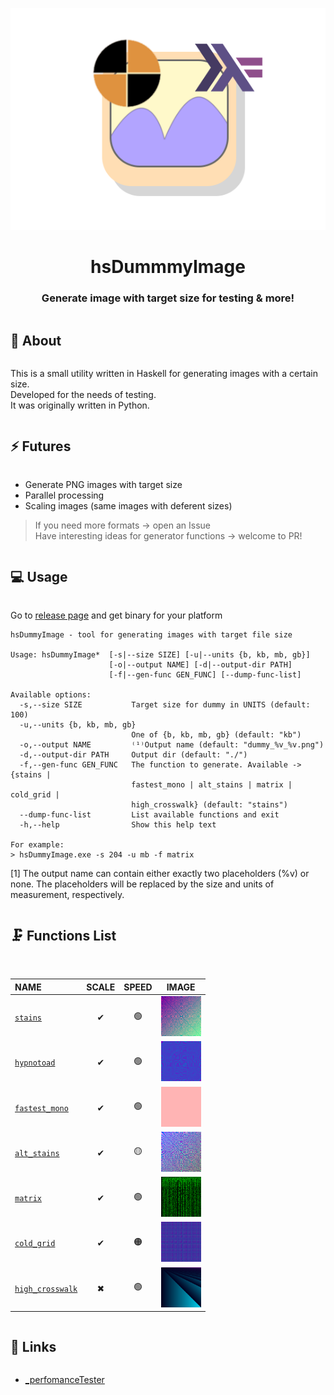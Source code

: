 <div align="center">
  
![hsDummyImage logo](assets/readme_logo.png)
  
# hsDummmyImage


  
### Generate image with target size for testing & more!  
  
</div>

<summary><h2 style="display: inline-block;">🌟 About</h2></summary>

This is a small utility written in Haskell for generating images with a certain size.<br>
Developed for the needs of testing.<br>
It was originally written in Python.

<summary><h2 style="display: inline-block;">⚡ Futures</h2></summary>

 * Generate PNG images with target size
 * Parallel processing
 * Scaling images (same images with deferent sizes)
 
 > If you need more formats -> open an Issue <br>
 > Have interesting ideas for generator functions -> welcome to PR!

<summary><h2 style="display: inline-block;">💻 Usage</h2></summary>

Go to [release page](https://github.com/DummyFiles/hsDummyImage/releases) and get binary for your platform

```
hsDummyImage - tool for generating images with target file size

Usage: hsDummyImage*  [-s|--size SIZE] [-u|--units {b, kb, mb, gb}]
                      [-o|--output NAME] [-d|--output-dir PATH]
                      [-f|--gen-func GEN_FUNC] [--dump-func-list]

Available options:
  -s,--size SIZE           Target size for dummy in UNITS (default: 100)
  -u,--units {b, kb, mb, gb}
                           One of {b, kb, mb, gb} (default: "kb")
  -o,--output NAME         ⁽¹⁾Output name (default: "dummy_%v_%v.png")
  -d,--output-dir PATH     Output dir (default: "./")
  -f,--gen-func GEN_FUNC   The function to generate. Available -> {stains |
                           fastest_mono | alt_stains | matrix | cold_grid |
                           high_crosswalk} (default: "stains")
  --dump-func-list         List available functions and exit
  -h,--help                Show this help text
  
For example:
> hsDummyImage.exe -s 204 -u mb -f matrix
```
\[1] The output name can contain either exactly two placeholders (%v) or none. The placeholders will be replaced by the size and units of measurement, respectively.

<summary><h2 style="display: inline-block;">🗜️ Functions List</h2></summary>

<br>

| NAME | SCALE | SPEED | IMAGE |
| :--- | :---: | :---: | :---: |
| [`stains`](docs/available_functions.md#stains) | ✔ | 🟢 | <a href="docs/available_functions.md#stains"><img src="docs/assets/stains_128_kb.png" width=64></a> |
| [`hypnotoad`](docs/available_functions.md#hypnotoad) | ✔ | 🟢 | <a href="docs/available_functions.md#hypnotoad"><img src="docs/assets/hypnotoad_128_kb.png" width=64></a> |
| [`fastest_mono`](docs/available_functions.md#fastest_mono) | ✔ | 🟢 | <a href="docs/available_functions.md#fastest_mono"><img src="docs/assets/fastest_mono_1_kb.png" width=64></a> |
| [`alt_stains`](docs/available_functions.md#alt_stains) | ✔ | 🟡 | <a href="docs/available_functions.md#alt_stains"><img src="docs/assets/alt_stains_128_kb.png" width=64></a> |
| [`matrix`](docs/available_functions.md#matrix) | ✔ | 🟢 | <a href="docs/available_functions.md#matrix"><img src="docs/assets/matrix_128_kb.png" width=64></a> |
| [`cold_grid`](docs/available_functions.md#cold_grid) | ✔ | 🟠 | <a href="docs/available_functions.md#cold_grid"><img src="docs/assets/cold_grid_128_kb.png" width=64></a> |
| [`high_crosswalk`](docs/available_functions.md#high_crosswalk) | ✖ | 🟢 | <a href="docs/available_functions.md#high_crosswalk"><img src="docs/assets/high_crosswalk_128_kb.png" width=64></a> |

<summary><h2 style="display: inline-block;">🔗 Links</h2></summary>

* [_perfomanceTester](https://github.com/DummyFiles/_perfomanceTester)



